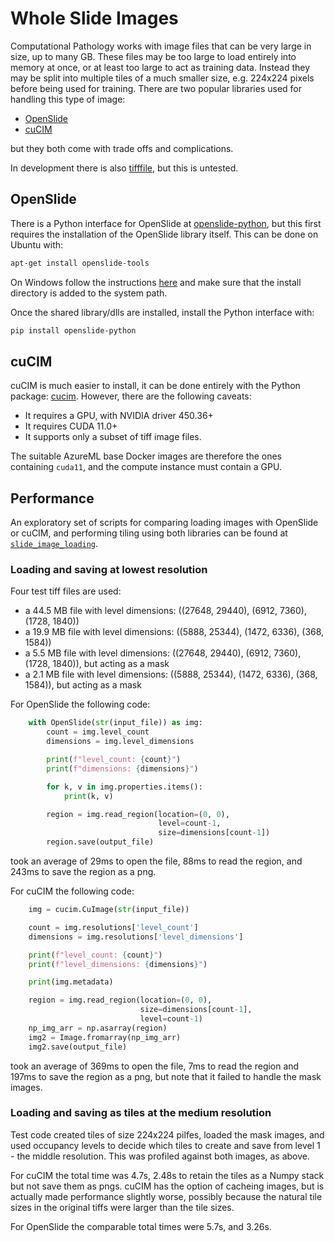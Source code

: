 # Whole Slide Images

Computational Pathology works with image files that can be very large in size, up to many GB. These files may be too large to load entirely into memory at once, or at least too large to act as training data. Instead they may be split into multiple tiles of a much smaller size, e.g. 224x224 pixels before being used for training. There are two popular libraries used for handling this type of image:

* [OpenSlide](https://openslide.org/)
* [cuCIM](https://github.com/rapidsai/cucim)

but they both come with trade offs and complications.

In development there is also [tifffile](https://github.com/cgohlke/tifffile/), but this is untested.

## OpenSlide

There is a Python interface for OpenSlide at [openslide-python](https://pypi.org/project/openslide-python/), but this first requires the installation of the OpenSlide library itself. This can be done on Ubuntu with:

```bash
apt-get install openslide-tools
```

On Windows follow the instructions [here](https://openslide.org/docs/windows/) and make sure that the install directory is added to the system path.

Once the shared library/dlls are installed, install the Python interface with:

```bash
pip install openslide-python
```

## cuCIM

cuCIM is much easier to install, it can be done entirely with the Python package: [cucim](https://pypi.org/project/cucim/). However, there are the following caveats:

* It requires a GPU, with NVIDIA driver 450.36+
* It requires CUDA 11.0+
* It supports only a subset of tiff image files.

The suitable AzureML base Docker images are therefore the ones containing `cuda11`, and the compute instance must contain a GPU.

## Performance

An exploratory set of scripts for comparing loading images with OpenSlide or cuCIM, and performing tiling using both libraries can be found at [`slide_image_loading`](https://github.com/microsoft/hi-ml/tree/main/hi-ml-histopathology/other/slide_image_loading).

### Loading and saving at lowest resolution

Four test tiff files are used:

* a 44.5 MB file with level dimensions: ((27648, 29440), (6912, 7360), (1728, 1840))
* a 19.9 MB file with level dimensions: ((5888, 25344), (1472, 6336), (368, 1584))
* a 5.5 MB file with level dimensions: ((27648, 29440), (6912, 7360), (1728, 1840)), but acting as a mask
* a 2.1 MB file with level dimensions: ((5888, 25344), (1472, 6336), (368, 1584)), but acting as a mask

For OpenSlide the following code:

```python
    with OpenSlide(str(input_file)) as img:
        count = img.level_count
        dimensions = img.level_dimensions

        print(f"level_count: {count}")
        print(f"dimensions: {dimensions}")

        for k, v in img.properties.items():
            print(k, v)

        region = img.read_region(location=(0, 0),
                                 level=count-1,
                                 size=dimensions[count-1])
        region.save(output_file)
```

took an average of 29ms to open the file, 88ms to read the region, and 243ms to save the region as a png.

For cuCIM the following code:

```python
    img = cucim.CuImage(str(input_file))

    count = img.resolutions['level_count']
    dimensions = img.resolutions['level_dimensions']

    print(f"level_count: {count}")
    print(f"level_dimensions: {dimensions}")

    print(img.metadata)

    region = img.read_region(location=(0, 0),
                             size=dimensions[count-1],
                             level=count-1)
    np_img_arr = np.asarray(region)
    img2 = Image.fromarray(np_img_arr)
    img2.save(output_file)
```

took an average of 369ms to open the file, 7ms to read the region and 197ms to save the region as a png, but note that it failed to handle the mask images.

### Loading and saving as tiles at the medium resolution

Test code created tiles of size 224x224 pilfes, loaded the mask images, and used occupancy levels to decide which tiles to create and save from level 1 - the middle resolution. This was profiled against both images, as above.

For cuCIM the total time was 4.7s, 2.48s to retain the tiles as a Numpy stack but not save them as pngs. cuCIM has the option of cacheing images, but is actually made performance slightly worse, possibly because the natural tile sizes in the original tiffs were larger than the tile sizes.

For OpenSlide the comparable total times were 5.7s, and 3.26s.
